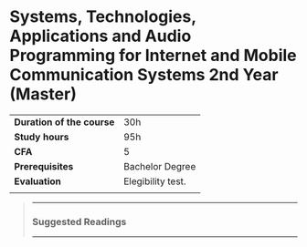 # **Systems, Technologies, Applications and Audio Programming for Internet and Mobile Communication Systems 2nd Year (Master)** 

|                          |     |
|:-------------------------|:----|  
|**Duration of the course**|30h  |
|**Study hours**           |95h |
|**CFA**                   |5    |
|**Prerequisites**         |Bachelor Degree |
|**Evaluation**                  |Elegibility test. |
|                          |     |




>---
>### **Suggested Readings**  
>---
